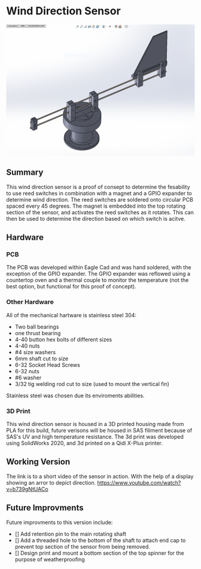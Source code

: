 
# Wind Direction Sensor
![3D Printed Wind Direction Sensor](https://github.com/Electronic-Emily/WeatherMonitoringSensors/blob/main/docs/Wind_Sensor/pictures/WindDirection_SensorV2_main_angle_zoomed_in.PNG)

## Summary
This wind direction sensor is a proof of consept to determine the fesability 
to use reed switches in combination with a magnet and a GPIO expander to determine wind direction.
The reed switches are soldered onto circular PCB spaced every 45 degrees. The magnet is embedded into 
the top rotating section of the sensor, and activates the reed switches as it rotates. This can then be 
used to determine the direction based on which switch is acitve. 

## Hardware
### PCB
The PCB was developed within Eagle Cad and was hand soldered, with the exception of the GPIO expander. 
The GPIO expander was reflowed using a countertop oven and a thermal couple to monitor the temperature 
(not the best option, but functional for this proof of concept).

### Other Hardware
All of the mechanical hartware is stainless steel 304:
- Two ball bearings
- one thrust bearing
- 4-40 button hex bolts of different sizes
- 4-40 nuts
- #4 size washers
- 6mm shaft cut to size
- 6-32 Socket Head Screws
- 6-32 nuts
- #6 washer
- 3/32 tig welding rod cut to size (used to mount the vertical fin)

Stainless steel was chosen due its enviroments abilities.  


### 3D Print
This wind direction sensor is housed in a 3D printed housing made from PLA for this build, future 
verisons will be housed in SAS filiment because of SAS's UV and high temperature resistance. The 3d print was 
developed using SolidWorks 2020, and 3d printed on a Qidi X-Plus printer.


## Working Version
The link is to a short video of the sensor in action. With the help of a display showing an arror to depict direction.
https://www.youtube.com/watch?v=b739gNtUACo



## Future Improvments
Future improvments to this version include:
- [] Add retention pin to the main rotating shaft
- [] Add a threaded hole to the bottom of the shaft to attach end cap to prevent top section of the sensor from being removed.
- [] Design print and mount a bottom section of the top spinner for the purpose of weatherproofing
